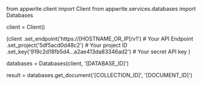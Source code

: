 from appwrite.client import Client
from appwrite.services.databases import Databases

client = Client()

(client
  .set_endpoint('https://[HOSTNAME_OR_IP]/v1') # Your API Endpoint
  .set_project('5df5acd0d48c2') # Your project ID
  .set_key('919c2d18fb5d4...a2ae413da83346ad2') # Your secret API key
)

databases = Databases(client, '[DATABASE_ID]')

result = databases.get_document('[COLLECTION_ID]', '[DOCUMENT_ID]')
